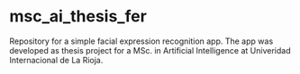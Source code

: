 # msc_ai_thesis_fer
Repository for a simple facial expression recognition app. The app was developed as thesis project for a MSc. in Artificial Intelligence at Univeridad Internacional de La Rioja.
